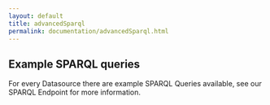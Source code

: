 ```yaml
---
layout: default
title: advancedSparql
permalink: documentation/advancedSparql.html
---
```

## Example SPARQL queries
For every Datasource there are example SPARQL Queries available, see our SPARQL Endpoint for more information.

<!---
This page should demonstrate some more advanced SPARQL queries including an explanation how they work - this should demonstrate in general what kind of questions the RDF platform can help you to answer.  

##### How are the protein targets of the gleevec drug differentially expressed, which pathways are they involved in?
>PREFIX rdf: &#60;http://www.w3.org/1999/02/22-rdf-syntax-ns#> <br>
>PREFIX cco: &#60;http://rdf.ebi.ac.uk/terms/chembl#> <br>
>PREFIX chembl_molecule: &#60;http://rdf.ebi.ac.uk/resource/chembl/molecule/> <br>
>PREFIX biopax3:&#60;http://www.biopax.org/release/biopax-level3.owl#> <br>
>PREFIX atlasterms: &#60;http://rdf.ebi.ac.uk/terms/atlas/> <br>
>PREFIX sio: &#60;http://semanticscience.org/resource/> <br>
>PREFIX dcterms: &#60;http://purl.org/dc/terms/> <br>
>PREFIX rdfs: &#60;http://www.w3.org/2000/01/rdf-schema#> <br>
>
>SELECT distinct ?dbXref (str(?pathwayname) as ?pathname) ?factorLabel <br>
>WHERE { <br>
>
>  # query chembl for gleevec (CHEMBL941) protein targets <br>
>  ?act a cco:Activity; <br>
>    cco:hasMolecule chembl_molecule:CHEMBL941 ;  <br>
>    cco:hasAssay ?assay . <br>
>  ?assay cco:hasTarget ?target . <br>
>  ?target cco:hasTargetComponent ?targetcmpt . <br>
>  ?targetcmpt cco:targetCmptXref ?dbXref . <br>
>  ?targetcmpt cco:taxonomy  . <br>
>  ?dbXref a cco:UniprotRef <br>
>
>  # query for pathways by those protein targets <br>
>  SERVICE &#60;http://www.ebi.ac.uk/rdf/services/reactome/sparql> { <br>
>    ?protein rdf:type biopax3:Protein . <br>
>    ?protein biopax3:memberPhysicalEntity <br>
>      [biopax3:entityReference ?dbXref] . <br>
>    ?pathway biopax3:displayName ?pathwayname . <br>
>    ?pathway biopax3:pathwayComponent ?reaction . <br>
>    ?reaction ?rel ?protein . <br>
>  } <br>
>
>  # get Atlas experiment plus experimental factor where protein is expressed <br>
>  SERVICE &#60;http://www.ebi.ac.uk/rdf/services/atlas/sparql> { <br>
>    ?probe atlasterms:dbXref ?dbXref . <br>
>    ?value atlasterms:isMeasurementOf ?probe . <br>
>    ?value atlasterms:hasFactorValue ?factor . <br>
>    ?value rdfs:label ?factorLabel . <br>
>  } <br>
>} <br>


#### Which genes are differentially expressed in asthma, which pathways are they involved in and which compounds target them?

> PREFIX rdf: <http://www.w3.org/1999/02/22-rdf-syntax-ns#> <br>
> PREFIX rdfs: <http://www.w3.org/2000/01/rdf-schema#> <br>
> PREFIX owl: <http://www.w3.org/2002/07/owl#> <br>
> PREFIX dcterms: <http://purl.org/dc/terms/> <br>
> PREFIX obo: <http://purl.obolibrary.org/obo/> <br>
> PREFIX sio: <http://semanticscience.org/resource/> <br>
> PREFIX efo: <http://www.ebi.ac.uk/efo/> <br>
> PREFIX atlas: <http://rdf.ebi.ac.uk/resource/atlas/> <br>
> PREFIX atlasterms: <http://rdf.ebi.ac.uk/terms/atlas/> <br>
> PREFIX biopax3:<http://www.biopax.org/release/biopax-level3.owl#> <br>
> PREFIX cco: <http://rdf.ebi.ac.uk/terms/chembl#> <br>

>SELECT distinct ?dbXrefProt ?pathwayname ?moleculeLabel ?expressionValue ?propertyValue <br>
>WHERE { <br>
>  #Get differentially expressed genes (and proteins) where factor is asthma <br>
>  ?value atlasterms:pValue ?pvalue . <br>
>  ?value atlasterms:hasFactorValue ?factor . <br>
>  ?value rdfs:label ?expressionValue . <br>
>  ?value atlasterms:isMeasurementOf ?probe . <br>
>  ?probe atlasterms:dbXref ?dbXrefProt . <br>
>  ?dbXrefProt a atlasterms:UniprotDatabaseReference . <br>
>  ?factor atlasterms:propertyType ?propertyType . <br>
v  ?factor atlasterms:propertyValue ?propertyValue . <br>
>  ?factor rdf:type efo:EFO_0000270 . <br>
>
>  #Compounds target them <br>
>  SERVICE <http://www.ebi.ac.uk/rdf/services/chembl/sparql> { <br>
>    ?act a cco:Activity ; <br>
>    cco:hasMolecule ?molecule ; <br>
>    cco:hasAssay ?assay . <br>
>    ?molecule rdfs:label ?moleculeLabel . <br>
>    ?assay cco:hasTarget ?target . <br>
>    ?target cco:hasTargetComponent ?targetcmpt . <br>
>    ?targetcmpt cco:targetCmptXref ?dbXrefProt . <br>
>    ?targetcmpt cco:taxonomy <http://identifiers.org/taxonomy/9606> . <br>
>    ?dbXrefProt a cco:UniprotRef . <br>
>  }<br>
>  SERVICE <http://www.ebi.ac.uk/rdf/services/reactome/sparql> { <br>
>    ?protein rdf:type biopax3:Protein . <br>
>    ?protein biopax3:memberPhysicalEntity [biopax3:entityReference ?dbXrefProt] . <br>
>    ?pathway biopax3:displayName ?pathwayname . <br>
>    ?pathway biopax3:pathwayComponent ?reaction . <br>
>    ?reaction ?rel ?protein <br>
>  } <br>
>}


#### Which expression analysis experiments involved treatment of a cell line with a compound?
>PREFIX rdf: <http://www.w3.org/1999/02/22-rdf-syntax-ns#> <br>
>PREFIX rdfs: <http://www.w3.org/2000/01/rdf-schema#> <br>
>PREFIX owl: <http://www.w3.org/2002/07/owl#> <br>
>PREFIX dcterms: <http://purl.org/dc/terms/> <br>
>PREFIX obo: <http://purl.obolibrary.org/obo/> <br>
>PREFIX sio: <http://semanticscience.org/resource/> <br>
>PREFIX efo: <http://www.ebi.ac.uk/efo/> <br>
>PREFIX atlas: <http://rdf.ebi.ac.uk/resource/atlas/> <br>
>PREFIX atlasterms: <http://rdf.ebi.ac.uk/terms/atlas/> <br>
>PREFIX xsd: <http://www.w3.org/2001/XMLSchema#> <br>
>
>SELECT distinct ?experiment ?sample ?compound ?chebi <br>
>WHERE { <br>
> ?value a atlasterms:IncreasedDifferentialExpressionRatio . <br>
> ?value atlasterms:hasFactorValue ?factor . <br>
> ?factor atlasterms:propertyType ?propertyType . <br>
> ?factor atlasterms:propertyValue ?compound . <br>
> ?factor a ?chebi . <br>
> filter (str(?chebi) != "http://www.w3.org/2002/07/owl#NamedIndividual") <br>
> filter regex (?propertyType, "compound", "i") <br>
> filter (?compound != "none"^^xsd:string) <br>

> ?analysis atlasterms:hasExpressionValue ?value . <br>
> ?experiment atlasterms:hasAnalysis ?analysis . <br>
> ?experiment atlasterms:hasAssay [atlasterms:hasSample ?sid] . <br>
> ?sid atlasterms:hasSampleCharacteristic [atlasterms:propertyValue ?compound] . <br>
> ?sid atlasterms:hasSampleCharacteristic [atlasterms:propertyType ?samplePropertyType ; atlasterms:propertyValue ?sample] <br>
> filter regex (?samplePropertyType, "cell line", "i") <br>
>}


#### Find the proteins whose genes are very over expressed (fold change > 10) where a cell line has been treated with a compound.
>PREFIX rdf: <http://www.w3.org/1999/02/22-rdf-syntax-ns#> <br>
>PREFIX rdfs: <http://www.w3.org/2000/01/rdf-schema#> <br>
>PREFIX owl: <http://www.w3.org/2002/07/owl#> <br>
>PREFIX dcterms: <http://purl.org/dc/terms/> <br>
>PREFIX obo: <http://purl.obolibrary.org/obo/> <br>
>PREFIX sio: <http://semanticscience.org/resource/> <br>
>PREFIX efo: <http://www.ebi.ac.uk/efo/> <br>
>PREFIX atlas: <http://rdf.ebi.ac.uk/resource/atlas/> <br>
>PREFIX atlasterms: <http://rdf.ebi.ac.uk/terms/atlas/> <br>
>PREFIX xsd: <http://www.w3.org/2001/XMLSchema#> <br>
>
>SELECT distinct ?protein ?pvalue ?sample ?compound ?chebi <br>
>WHERE { <br>
> ?value a atlasterms:IncreasedDifferentialExpressionRatio . <br>
> ?value atlasterms:pValue ?pvalue . <br>
> ?value atlasterms:tStatistic ?tstat . <br>
> ?value atlasterms:hasFactorValue ?factor . <br>
> ?value atlasterms:isMeasurementOf ?probe . <br>
> ?probe atlasterms:dbXref ?protein . <br>
> ?factor atlasterms:propertyType ?propertyType . <br>
> ?factor atlasterms:propertyValue ?compound . <br>
> ?factor a ?chebi . <br>
> filter (str(?chebi) != "http://www.w3.org/2002/07/owl#NamedIndividual") <br>
> filter regex (?propertyType, "compound", "i") <br>
> filter regex (?protein, "uniprot") <br>
> filter (?compound != "none"^^xsd:string) <br>
> filter (?tstat > 10) <br>
> ?analysis atlasterms:hasExpressionValue ?value . <br>
> ?exp atlasterms:hasAnalysis ?analysis . <br>
> ?exp atlasterms:hasAssay [atlasterms:hasSample ?sid] . <br>
> ?sid atlasterms:hasSampleCharacteristic [atlasterms:propertyValue ?propertyValue] . <br>
> ?sid atlasterms:hasSampleCharacteristic [atlasterms:propertyType ?samplePropertyType ; atlasterms:propertyValue ?sample] <br>
> filter regex (?samplePropertyType, "cell line", "i") <br>
>}
-->
